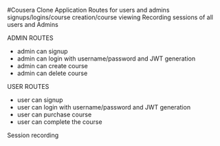 #Cousera Clone Application
Routes for users and admins signups/logins/course creation/course viewing
Recording sessions of all users and Admins

ADMIN ROUTES
- admin can signup
- admin can login with username/password and JWT generation
- admin can create course
- admin can delete course

USER ROUTES
- user can signup
- user can login with username/password and JWT generation
- user can purchase course
- user can complete the course

Session recording